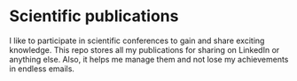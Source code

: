 # Scientific publications

I like to participate in scientific conferences to gain and share exciting knowledge. This repo stores all my publications for sharing on LinkedIn or anything else. Also, it helps me manage them and not lose my achievements in endless emails.
